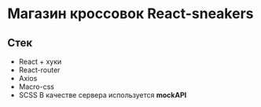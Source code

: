 # Магазин кроссовок React-sneakers

## Стек
* React + хуки
* React-router
* Axios 
* Macro-css
* SCSS
В качестве сервера используется **mockAPI**

